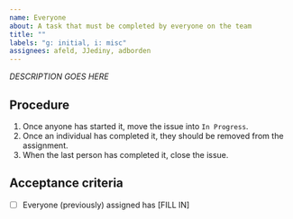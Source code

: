 ```yaml
---
name: Everyone
about: A task that must be completed by everyone on the team
title: ""
labels: "g: initial, i: misc"
assignees: afeld, JJediny, adborden
---
```


_DESCRIPTION GOES HERE_

## Procedure

1. Once anyone has started it, move the issue into `In Progress`.
1. Once an individual has completed it, they should be removed from the assignment.
1. When the last person has completed it, close the issue.

## Acceptance criteria

- [ ] Everyone (previously) assigned has [FILL IN]
